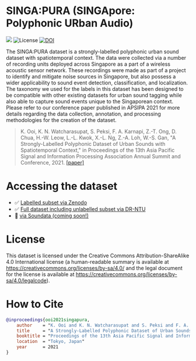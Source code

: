 # SINGA:PURA (SINGApore: Polyphonic URban Audio)
![](https://img.shields.io/badge/version-v1.0-green) ![License](https://img.shields.io/badge/license-CC%20BY--SA%204.0-brightgreen) [![DOI](https://zenodo.org/badge/DOI/10.5281/zenodo.5645825.svg)](https://doi.org/10.5281/zenodo.5645825) 

The SINGA:PURA dataset is a strongly-labelled polyphonic urban sound dataset with spatiotemporal context. The data were collected via a number of recording units deployed across Singapore as a part of a wireless acoustic sensor network. These recordings were made as part of a project to identify and mitigate noise sources in Singapore, but also possess a wider applicability to sound event detection, classification, and localization. The taxonomy we used for the labels in this dataset has been designed to be compatible with other existing datasets for urban sound tagging while also able to capture sound events unique to the Singaporean context. Please refer to our conference paper published in APSIPA 2021 for more details regarding the data collection, annotation, and processing methodologies for the creation of the dataset.

> K. Ooi, K. N. Watcharasupat, S. Peksi, F. A. Karnapi, Z.-T. Ong, D. Chua, H.-W. Leow, L.-L. Kwok, X.-L. Ng, Z.-A. Loh, W.-S. Gan, "A Strongly-Labelled Polyphonic Dataset of Urban Sounds with Spatiotemporal Context," in Proceedings of the 13th Asia Pacific Signal and Information Processing Association Annual Summit and Conference, 2021. [[paper]](https://arxiv.org/abs/2111.02006)

# Accessing the dataset

- ✅ [Labelled subset via Zenodo](https://zenodo.org/record/5645825)
- ✅ [Full dataset including unlabelled subset via DR-NTU](https://researchdata.ntu.edu.sg/dataset.xhtml?persistentId=doi:10.21979/N9/Y8UQ6F)
- 🚧 [via Soundata (coming soon!)](https://github.com/soundata/soundata) 


# License
This dataset is licensed under the Creative Commons Attribution-ShareAlike 4.0 International license (a human-readable summary is available at https://creativecommons.org/licenses/by-sa/4.0/ and the legal document for the license is available at https://creativecommons.org/licenses/by-sa/4.0/legalcode).

# How to Cite
```bibtex
@inproceedings{ooi2021singapura,
    author    = "K. Ooi and K. N. Watcharasupat and S. Peksi and F. A. Karnapi and Z.-T. Ong and D. Chua and H.-W. Leow and L.-L. Kwok and X.-L. Ng and Z.-A. Loh and W.-S. Gan",
    title     = "A Strongly-Labelled Polyphonic Dataset of Urban Sounds with Spatiotemporal Context",
    booktitle = "Proceedings of the 13th Asia Pacific Signal and Information Processing Association Annual Summit and Conference",
    location  = "Tokyo, Japan"
    year      = 2021
}
```
